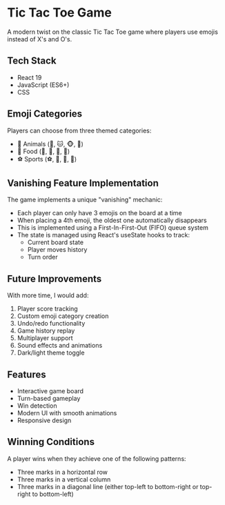 # Tic Tac Toe Game

A modern twist on the classic Tic Tac Toe game where players use emojis instead of X's and O's.

## Tech Stack
- React 19
- JavaScript (ES6+)
- CSS 

## Emoji Categories
Players can choose from three themed categories:
- 🐶 Animals (🐶, 🐱, 🐵, 🐰)
- 🍕 Food (🍕, 🍟, 🍔, 🍩)
- ⚽️ Sports (⚽️, 🏀, 🏈, 🎾)

## Vanishing Feature Implementation
The game implements a unique "vanishing" mechanic:
- Each player can only have 3 emojis on the board at a time
- When placing a 4th emoji, the oldest one automatically disappears
- This is implemented using a First-In-First-Out (FIFO) queue system
- The state is managed using React's useState hooks to track:
  - Current board state
  - Player moves history
  - Turn order

## Future Improvements
With more time, I would add:
1. Player score tracking
2. Custom emoji category creation
3. Undo/redo functionality
4. Game history replay
5. Multiplayer support
6. Sound effects and animations
7. Dark/light theme toggle

## Features

- Interactive game board
- Turn-based gameplay
- Win detection
- Modern UI with smooth animations
- Responsive design

## Winning Conditions

A player wins when they achieve one of the following patterns:
- Three marks in a horizontal row
- Three marks in a vertical column
- Three marks in a diagonal line (either top-left to bottom-right or top-right to bottom-left)




